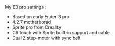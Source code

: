 My E3 pro settings :
- Based on early Ender 3 pro
- 4.2.7 motherborad
- Sprite pro from Creality
- CR touch with Sprite built-in support and cable
- Dual Z step-motor with sync belt
